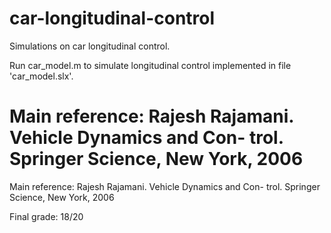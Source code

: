 # car-longitudinal-control
Simulations on car longitudinal control.

Run car_model.m to simulate longitudinal control implemented in file 'car_model.slx'.


Main reference:
Rajesh Rajamani. Vehicle Dynamics and Con-
trol. Springer Science, New York, 2006
=======
Main reference:
Rajesh Rajamani. Vehicle Dynamics and Con-
trol. Springer Science, New York, 2006

Final grade: 18/20

